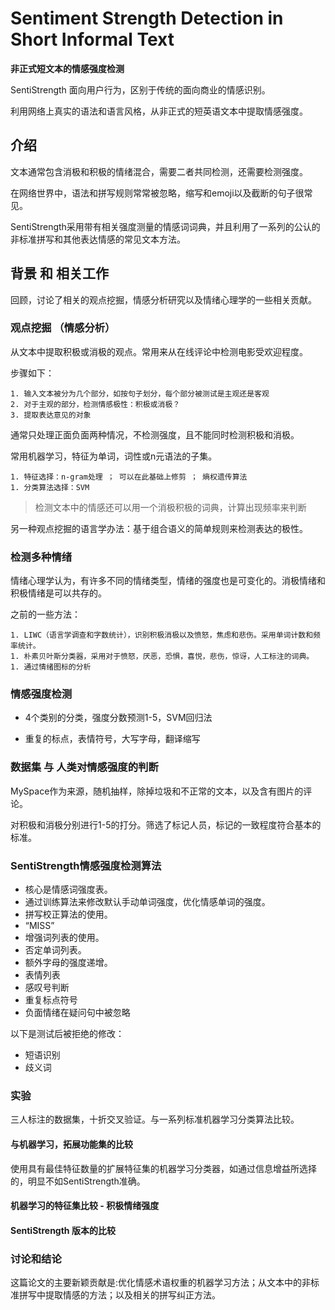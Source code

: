 # Sentiment Strength Detection in Short Informal Text

**非正式短文本的情感强度检测**



SentiStrength 面向用户行为，区别于传统的面向商业的情感识别。

利用网络上真实的语法和语言风格，从非正式的短英语文本中提取情感强度。



## 介绍

文本通常包含消极和积极的情绪混合，需要二者共同检测，还需要检测强度。

在网络世界中，语法和拼写规则常常被忽略，缩写和emoji以及截断的句子很常见。

SentiStrength采用带有相关强度测量的情感词词典，并且利用了一系列的公认的非标准拼写和其他表达情感的常见文本方法。



## 背景 和 相关工作

回顾，讨论了相关的观点挖掘，情感分析研究以及情绪心理学的一些相关贡献。

### 观点挖掘 （情感分析）

从文本中提取积极或消极的观点。常用来从在线评论中检测电影受欢迎程度。

步骤如下：

 	1. 输入文本被分为几个部分，如按句子划分，每个部分被测试是主观还是客观
 	2. 对于主观的部分，检测情感极性：积极或消极？
 	3. 提取表达意见的对象

通常只处理正面负面两种情况，不检测强度，且不能同时检测积极和消极。

常用机器学习，特征为单词，词性或n元语法的子集。

	1. 特征选择：n-gram处理 ； 可以在此基础上修剪 ； 熵权遗传算法
	1. 分类算法选择：SVM

>检测文本中的情感还可以用一个消极积极的词典，计算出现频率来判断

另一种观点挖掘的语言学办法：基于组合语义的简单规则来检测表达的极性。

### 检测多种情绪

情绪心理学认为，有许多不同的情绪类型，情绪的强度也是可变化的。消极情绪和积极情绪是可以共存的。

之前的一些方法：

	1. LIWC（语言学调查和字数统计），识别积极消极以及愤怒，焦虑和悲伤。采用单词计数和频率统计。
	1. 朴素贝叶斯分类器，采用对于愤怒，厌恶，恐惧，喜悦，悲伤，惊讶，人工标注的词典。
	1. 通过情绪图标的分析



### 情感强度检测

+ 4个类别的分类，强度分数预测1-5，SVM回归法

+ 重复的标点，表情符号，大写字母，翻译缩写



### 数据集 与 人类对情感强度的判断

MySpace作为来源，随机抽样，除掉垃圾和不正常的文本，以及含有图片的评论。

对积极和消极分别进行1-5的打分。筛选了标记人员，标记的一致程度符合基本的标准。



### SentiStrength情感强度检测算法

+ 核心是情感词强度表。
+ 通过训练算法来修改默认手动单词强度，优化情感单词的强度。
+ 拼写校正算法的使用。
+ “MISS”
+ 增强词列表的使用。
+ 否定单词列表。
+ 额外字母的强度递增。
+ 表情列表
+ 感叹号判断
+ 重复标点符号
+ 负面情绪在疑问句中被忽略

以下是测试后被拒绝的修改：

+ 短语识别
+ 歧义词



### 实验

三人标注的数据集，十折交叉验证。与一系列标准机器学习分类算法比较。



#### 与机器学习，拓展功能集的比较

使用具有最佳特征数量的扩展特征集的机器学习分类器，如通过信息增益所选择的，明显不如SentiStrength准确。

#### 机器学习的特征集比较 - 积极情绪强度

#### SentiStrength 版本的比较



### 讨论和结论

 这篇论文的主要新颖贡献是:优化情感术语权重的机器学习方法；从文本中的非标准拼写中提取情感的方法；以及相关的拼写纠正方法。